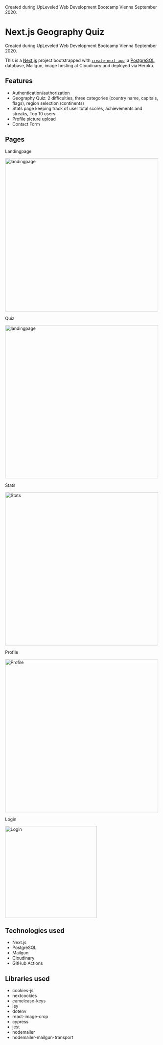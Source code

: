 Created during UpLeveled Web Development Bootcamp Vienna September 2020.
# Next.js Geography Quiz
Created during UpLeveled Web Development Bootcamp Vienna September 2020.

This is a [Next.js](https://nextjs.org/) project bootstrapped with [`create-next-app`](https://github.com/vercel/next.js/tree/canary/packages/create-next-app), a [PostgreSQL](https://www.postgresql.org) database, Mailgun, image hosting at Cloudinary and deployed via Heroku. 

## Features
- Authentication/authorization
- Geography Quiz: 2 difficulties, three categories (country name, capitals, flags), region selection (continents)
- Stats page keeping track of user total scores, achievements and streaks, Top 10 users
- Profile picture upload
- Contact Form

## Pages

Landingpage

<img src="" width="500" alt='landingpage'>

Quiz

<img src="" width="500" alt='landingpage'>

Stats

<img src="" width="500" alt='Stats'>

Profile

<img src="" width="500" alt='Profile'>

Login

<img src="" width="300" alt='Login'>

## Technologies used

- Next.js
- PostgreSQL
- Mailgun
- Cloudinary
- GitHub Actions

## Libraries used
- cookies-js
- nextcookies
- camelcase-keys
- ley
- dotenv
- react-image-crop
- cypress
- jest
- nodemailer
- nodemailer-mailgun-transport



